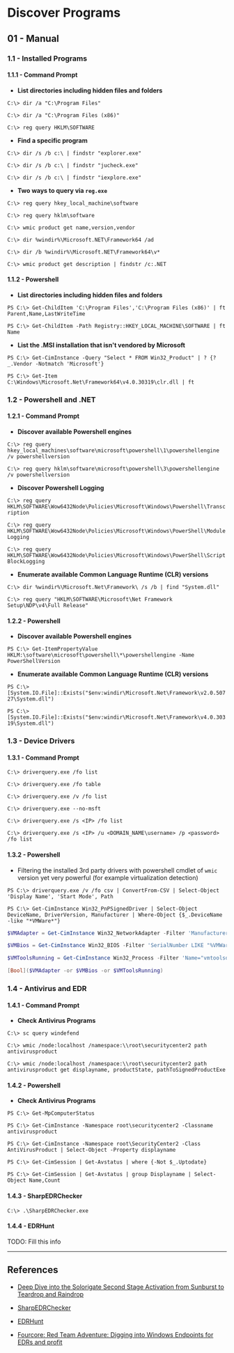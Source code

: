 # Discover Programs

## 01 - Manual

### 1.1 - Installed Programs

#### 1.1.1 - Command Prompt

- **List directories including hidden files and folders**

`C:\> dir /a "C:\Program Files"`

`C:\> dir /a "C:\Program Files (x86)"`

`C:\> reg query HKLM\SOFTWARE`

- **Find a specific program**

`C:\> dir /s /b c:\ | findstr "explorer.exe"`

`C:\> dir /s /b c:\ | findstr "jucheck.exe"`

`C:\> dir /s /b c:\ | findstr "iexplore.exe"`

- **Two ways to query via `reg.exe`**

`C:\> reg query hkey_local_machine\software`

`C:\> reg query hklm\software`

`C:\> wmic product get name,version,vendor`

`C:\> dir %windir%\Microsoft.NET\Framework64 /ad`

`C:\> dir /b %windir%\Microsoft.NET\Framework64\v*`

`C:\> wmic product get description | findstr /c:.NET`

#### 1.1.2 - Powershell

- **List directories including hidden files and folders**

`PS C:\> Get-ChildItem 'C:\Program Files','C:\Program Files (x86)' | ft Parent,Name,LastWriteTime`

`PS C:\> Get-ChildItem -Path Registry::HKEY_LOCAL_MACHINE\SOFTWARE | ft Name`

- **List the .MSI installation that isn't vendored by Microsoft**

`PS C:\> Get-CimInstance -Query "Select * FROM Win32_Product" | ? {?_.Vendor -Notmatch 'Microsoft'}`

`PS C:\> Get-Item C:\Windows\Microsoft.Net\Framework64\v4.0.30319\clr.dll | ft`

### 1.2 - Powershell and .NET

#### 1.2.1 - Command Prompt

- **Discover available Powershell engines**

`C:\> reg query hkey_local_machines\software\microsoft\powershell\1\powershellengine /v powershellversion`

`C:\> reg query hklm\software\microsoft\powershell\3\powershellengine /v powershellversion`

- **Discover Powershell Logging**

`C:\> reg query HKLM\SOFTWARE\Wow6432Node\Policies\Microsoft\Windows\Powershell\Transcription`

`C:\> reg query HKLM\SOFTWARE\Wow6432Node\Policies\Microsoft\Windows\PowerShell\ModuleLogging`

`C:\> reg query HKLM\SOFTWARE\Wow6432Node\Policies\Microsoft\Windows\PowerShell\ScriptBlockLogging`

- **Enumerate available Common Language Runtime (CLR) versions**

`C:\> dir %windir%\Microsoft.Net\Framework\ /s /b | find "System.dll"`

`C:\> reg query "HKLM\SOFTWARE\Microsoft\Net Framework Setup\NDP\v4\Full Release"`

#### 1.2.2 - Powershell

- **Discover available Powershell engines**

`PS C:\> Get-ItemPropertyValue HKLM:\software\microsoft\powershell\*\powershellengine -Name PowerShellVersion`

- **Enumerate available Common Language Runtime (CLR) versions**

`PS C:\> [System.IO.File]::Exists("$env:windir\Microsoft.Net\Framework\v2.0.50727\System.dll")`

`PS C:\> [System.IO.File]::Exists("$env:windir\Microsoft.Net\Framework\v4.0.30319\System.dll")`

### 1.3 - Device Drivers

#### 1.3.1 - Command Prompt

`C:\> driverquery.exe /fo list`

`C:\> driverquery.exe /fo table`

`C:\> driverquery.exe /v /fo list`

`C:\> driverquery.exe --no-msft`

`C:\> driverquery.exe /s <IP> /fo list`

`C:\> driverquery.exe /s <IP> /u <DOMAIN_NAME\username> /p <password> /fo list`

#### 1.3.2 - Powershell

- Filtering the installed 3rd party drivers with powershell cmdlet of `wmic` version yet very powerful (for example virtualization detection)

`PS C:\> driverquery.exe /v /fo csv | ConvertFrom-CSV | Select-Object 'Display Name', 'Start Mode', Path`

`PS C:\> Get-CimInstance Win32_PnPSignedDriver | Select-Object DeviceName, DriverVersion, Manufacturer | Where-Object {$_.DeviceName -like "*VMWare*"}`

```powershell
$VMAdapter = Get-CimInstance Win32_NetworkAdapter -Filter 'Manufacturer LIKE "%VMware%" OR Name LIKE "%VMWare%"'

$VMBios = Get-CimInstance Win32_BIOS -Filter 'SerialNumber LIKE "%VMWare%"'

$VMToolsRunning = Get-CimInstance Win32_Process -Filter 'Name="vmtoolsd.exe"'

[Bool]($VMAdapter -or $VMBios -or $VMToolsRunning)
```

### 1.4 - Antivirus and EDR

#### 1.4.1 - Command Prompt

- **Check Antivirus Programs**

`C:\> sc query windefend`

`C:\> wmic /node:localhost /namespace:\\root\securitycenter2 path antivirusproduct`

`C:\> wmic /node:localhost /namespace:\\root\securitycenter2 path antivirusproduct get displayname, productState, pathToSignedProductExe`

#### 1.4.2 - Powershell

- **Check Antivirus Programs**

`PS C:\> Get-MpComputerStatus`

`PS C:\> Get-CimInstance -Namespace root\securitycenter2 -Classname antivirusproduct`

`PS C:\> Get-CimInstance -Namespace root\SecurityCenter2 -Class AntiVirusProduct | Select-Object -Property displayname`

`PS C:\> Get-CimSession | Get-Avstatus | where {-Not $_.Uptodate}`

`PS C:\> Get-CimSession | Get-Avstatus | group Displayname | Select-Object Name,Count`

#### 1.4.3 - SharpEDRChecker

`C:\> .\SharpEDRChecker.exe`

#### 1.4.4 - EDRHunt

TODO: Fill this info

---
## References

- [Deep Dive into the Solorigate Second Stage Activation from Sunburst to Teardrop and Raindrop](https://www.microsoft.com/en-us/security/blog/2021/01/20/deep-dive-into-the-solorigate-second-stage-activation-from-sunburst-to-teardrop-and-raindrop/)

- [SharpEDRChecker](https://github.com/PwnDexter/SharpEDRChecker)

- [EDRHunt](https://github.com/FourCoreLabs/EDRHunt)

- [Fourcore: Red Team Adventure: Digging into Windows Endpoints for EDRs and profit](https://fourcore.io/blogs/red-team-adventure-windows-endpoints-edr-edrhunt)